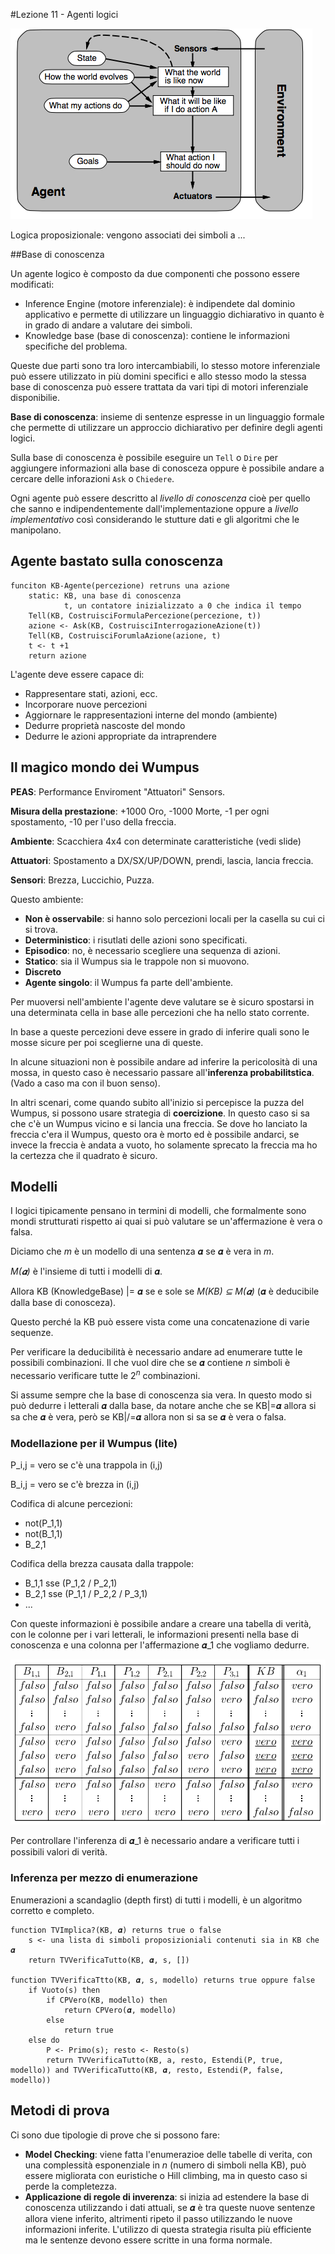 #Lezione 11 - Agenti logici

![](./immagini/l2-agente-goal.png)

Logica proposizionale: vengono associati dei simboli a ...

##Base di conoscenza

Un agente logico è composto da due componenti che possono essere modificati:

- Inference Engine (motore inferenziale): è indipendete dal dominio applicativo e permette di utilizzare un linguaggio dichiarativo in quanto è in grado di andare a valutare dei simboli.
- Knowledge base (base di conoscenza): contiene le informazioni specifiche del problema.

Queste due parti sono tra loro intercambiabili, lo stesso motore inferenziale può essere utilizzato in più domini specifici e allo stesso modo la stessa base di conoscenza può essere trattata da vari tipi di motori inferenziale disponibilie.

**Base di conoscenza**: insieme di sentenze espresse in un linguaggio formale che permette di utilizzare un approccio dichiarativo per definire degli agenti logici.

Sulla base di conoscenza è possibile eseguire un `Tell` o `Dire` per aggiungere informazioni alla base di conosceza oppure è possibile andare a cercare delle inforazioni `Ask` o `Chiedere`.

Ogni agente può essere descritto al *livello di conoscenza* cioè per quello che sanno e indipendentemente dall'implementazione oppure a *livello implementativo* così considerando le stutture dati e gli algoritmi che le manipolano.

## Agente bastato sulla conoscenza

```
funciton KB-Agente(percezione) retruns una azione
    static: KB, una base di conoscenza
            t, un contatore inizializzato a 0 che indica il tempo
    Tell(KB, CostruisciFormulaPercezione(percezione, t))
    azione <- Ask(KB, CostruisciInterrogazioneAzione(t))
    Tell(KB, CostruisciForumlaAzione(azione, t)
    t <- t +1
    return azione
```

L'agente deve essere capace di:

- Rappresentare stati, azioni, ecc.
- Incorporare nuove percezioni
- Aggiornare le rappresentazioni interne del mondo (ambiente)
- Dedurre proprietà nascoste del mondo
- Dedurre le azioni appropriate da intraprendere

## Il magico mondo dei Wumpus

**PEAS**: Performance Enviroment "Attuatori" Sensors.

**Misura della prestazione**: +1000 Oro, -1000 Morte, -1 per ogni spostamento, -10 per l'uso della freccia.

**Ambiente**: Scacchiera 4x4 con determinate caratteristiche (vedi slide)

**Attuatori**: Spostamento a DX/SX/UP/DOWN, prendi, lascia, lancia freccia.

**Sensori**: Brezza, Luccichio, Puzza.

Questo ambiente:

- **Non è osservabile**: si hanno solo percezioni locali per la casella su cui ci si trova.
- **Deterministico**: i risutlati delle azioni sono specificati.
- **Episodico**: no, è necessario scegliere una sequenza di azioni.
- **Statico**: sia il Wumpus sia le trappole non si muovono.
- **Discreto**
- **Agente singolo**: il Wumpus fa parte dell'ambiente.

Per muoversi nell'ambiente l'agente deve valutare se è sicuro spostarsi in una determinata cella in base alle percezioni che ha nello stato corrente.

In base a queste percezioni deve essere in grado di inferire quali sono le mosse sicure per poi sceglierne una di queste.

In alcune situazioni non è possibile andare ad inferire la pericolosità di una mossa, in questo caso è necessario passare all'**inferenza probabilitstica**. (Vado a caso ma con il buon senso).

In altri scenari, come quando subito all'inizio si percepisce la puzza del Wumpus, si possono usare strategia di **coercizione**.
In questo caso si sa che c'è un Wumpus vicino e si lancia una freccia. Se dove ho lanciato la freccia c'era il Wumpus, questo ora è morto ed è possibile andarci, se invece la freccia è andata a vuoto, ho solamente sprecato la freccia ma ho la certezza che il quadrato è sicuro.

## Modelli

I logici tipicamente pensano in termini di modelli, che formalmente sono mondi strutturati rispetto ai quai si può valutare se un'affermazione è vera o falsa.

Diciamo che *m* è un modello di una sentenza 𝜶 se 𝜶 è vera in *m*.

*M(𝜶)* è l'insieme di tutti i modelli di 𝜶.

Allora KB (KnowledgeBase) |= 𝜶 se e sole se *M(KB) ⊆ M(𝜶)* (𝜶 è deducibile dalla base di conosceza).

Questo perché la KB può essere vista come una concatenazione di varie sequenze.

Per verificare la deducibilità è necessario andare ad enumerare tutte le possibili combinazioni. Il che vuol dire che se 𝜶 contiene *n* simboli è necessario verificare tutte le 2<sup>*n*</sup> combinazioni.

Si assume sempre che la base di conoscenza sia vera. In questo modo si può dedurre i letterali 𝜶 dalla base, da notare anche che se KB|=𝜶 allora si sa che 𝜶 è vera, però se KB|/=𝜶 allora non si sa se 𝜶 è vera o falsa.

### Modellazione per il Wumpus (lite)

P_i,j = vero se c'è una trappola in (i,j)

B_i,j = vero se c'è brezza in (i,j)

Codifica di alcune percezioni:

- not(P_1,1)
- not(B_1,1)
- B_2,1

Codifica della brezza causata dalla trappole:

- B_1,1 sse (P_1,2 \/ P_2,1)
- B_2,1 sse (P_1,1 \/ P_2,2 \/ P_3,1)
- ...

Con queste informazioni è possibile andare a creare una tabella di verità, con le colonne per i vari letterali, le informazioni presenti nella base di conoscenza e una colonna per l'affermazione 𝜶_1 che vogliamo dedurre.

![](./immagini/l11-tabella.png)

Per controllare l'inferenza di 𝜶_1 è necessario andare a verificare tutti i possibili valori di verità.

### Inferenza per mezzo di enumerazione

Enumerazioni a scandaglio (depth first) di tutti i modelli, è un algoritmo corretto e completo.

```
function TVImplica?(KB, 𝜶) returns true o false
    s <- una lista di simboli proposizioniali contenuti sia in KB che 𝜶
    return TVVerificaTutto(KB, 𝜶, s, [])

function TVVerificaTtto(KB, 𝜶, s, modello) returns true oppure false
    if Vuoto(s) then
        if CPVero(KB, modello) then 
            return CPVero(𝜶, modello)
        else
            return true
    else do
        P <- Primo(s); resto <- Resto(s)
        return TVVerificaTutto(KB, a, resto, Estendi(P, true, modello)) and TVVerificaTutto(KB, 𝜶, resto, Estendi(P, false, modello))    
```

## Metodi di prova

Ci sono due tipologie di prove che si possono fare:

- **Model Checking**: viene fatta l'enumerazioe delle tabelle di verita, con una complessità esponenziale in *n* (numero di simboli nella KB), può essere migliorata con euristiche o Hill climbing, ma in questo caso si perde la completezza.
- **Applicazione di regole di inverenza**: si inizia ad estendere la base di conoscenza utilizzando i dati attuali, se 𝜶 è tra queste nuove sentenze allora viene inferito, altrimenti ripeto il passo utilizzando le nuove informazioni inferite. L'utilizzo di questa strategia risulta più efficiente ma le sentenze devono essere scritte in una forma normale.